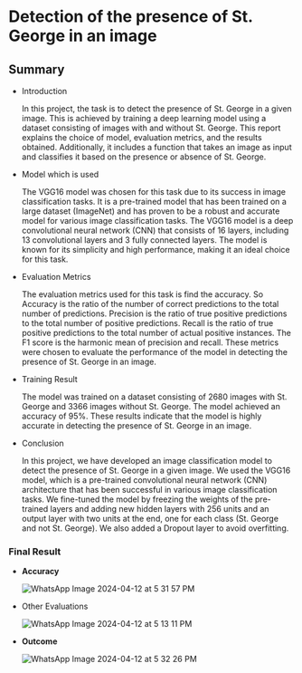 <h1>Detection of the presence of St. George in an image</h1>
<h2>Summary</h2>
<ul>
  <li><p>Introduction</p></li>
  <p>In this project, the task is to detect the presence of St. George in a given image. This is achieved by training a deep learning model using a dataset consisting of images with and without St. George. This report explains the choice of model, evaluation metrics, and the results obtained. Additionally, it includes a function that takes an image as input and classifies it based on the presence or absence of St. George.</p>
  <li><p>Model which is used</p></li>
  <p>The VGG16 model was chosen for this task due to its success in image classification tasks. It is a pre-trained model that has been trained on a large dataset (ImageNet) and has proven to be a robust and accurate model for various image classification tasks. The VGG16 model is a deep convolutional neural network (CNN) that consists of 16 layers, including 13 convolutional layers and 3 fully connected layers. The model is known for its simplicity and high performance, making it an ideal choice for this task.</p>
  <li><p>Evaluation Metrics</p></li>
  <p>The evaluation metrics used for this task is find the accuracy. So Accuracy is the ratio of the number of correct predictions to the total number of predictions. Precision is the ratio of true positive predictions to the total number of positive predictions. Recall is the ratio of true positive predictions to the total number of actual positive instances. The F1 score is the harmonic mean of precision and recall. These metrics were chosen to evaluate the performance of the model in detecting the presence of St. George in an image.</p>
  <li><p>Training Result</p></li>
  <p>The model was trained on a dataset consisting of 2680 images with St. George and 3366 images without St. George. The model achieved an accuracy of 95%. These results indicate that the model is highly accurate in detecting the presence of St. George in an image.</p>
  <li><p>Conclusion</p></li>
  <p>In this project, we have developed an image classification model to detect the presence of St. George in a given image. We used the VGG16 model, which is a pre-trained convolutional neural network (CNN) architecture that has been successful in various image classification tasks. We fine-tuned the model by freezing the weights of the pre-trained layers and adding new hidden layers with 256 units and an output layer with two units at the end, one for each class (St. George and not St. George). We also added a Dropout layer to avoid overfitting.</p>
</ul>

<h3>Final Result</h3>
<ul>
  <li><b>Accuracy</b></li>

   ![WhatsApp Image 2024-04-12 at 5 31 57 PM](https://github.com/SomnathBiswas/Image_Detection_System/assets/108716703/3ee28b36-54c7-42ad-86e4-fd5e6d5e12a7)


  <li>Other Evaluations</li>

  
![WhatsApp Image 2024-04-12 at 5 13 11 PM](https://github.com/SomnathBiswas/Image_Detection_System/assets/108716703/ee904818-b6b5-43c8-b324-8ce50f1fe676)

  <li><b>Outcome</b></li>

  ![WhatsApp Image 2024-04-12 at 5 32 26 PM](https://github.com/SomnathBiswas/Image_Detection_System/assets/108716703/d0cc9a9e-2730-42fb-8065-a9eedc97613e)


</ul>


